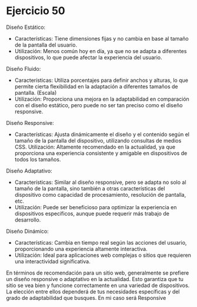 # Ejercicio 50

Diseño Estático: 

- Características: Tiene dimensiones fijas y no cambia en base al tamaño de la pantalla del usuario.
- Utilización: Menos común hoy en día, ya que no se adapta a diferentes dispositivos, lo que puede afectar la experiencia del usuario.

Diseño Fluido:

- Características: Utiliza porcentajes para definir anchos y alturas, lo que permite cierta flexibilidad en la adaptación a diferentes tamaños de pantalla. (Escala)
- Utilización: Proporciona una mejora en la adaptabilidad en comparación con el diseño estático, pero puede no ser tan preciso como el diseño responsive.

Diseño Responsive:

- Características: Ajusta dinámicamente el diseño y el contenido según el tamaño de la pantalla del dispositivo, utilizando consultas de medios CSS.
Utilización: Altamente recomendado en la actualidad, ya que proporciona una experiencia consistente y amigable en dispositivos de todos los tamaños.

Diseño Adaptativo:

- Características: Similar al diseño responsive, pero se adapta no solo al tamaño de la pantalla, sino también a otras características del dispositivo como capacidad de procesamiento, resolución de pantalla, etc.
- Utilización: Puede ser beneficioso para optimizar la experiencia en dispositivos específicos, aunque puede requerir más trabajo de desarrollo.

Diseño Dinámico:

- Características: Cambia en tiempo real según las acciones del usuario, proporcionando una experiencia altamente interactiva.
- Utilización: Ideal para aplicaciones web complejas o sitios que requieren una interactividad significativa.

En términos de recomendación para un sitio web, generalmente se prefiere un diseño responsive o adaptativo en la actualidad. Esto garantiza que tu sitio se vea bien y funcione correctamente en una variedad de dispositivos. La elección entre ellos dependerá de tus necesidades específicas y del grado de adaptabilidad que busques. En mi caso será Responsive